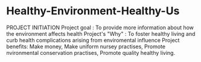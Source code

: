 # Healthy-Environment-Healthy-Us
PROJECT INITIATION 
Project goal : To provide more information about how the environment affects health 
Project's "Why" : To foster healthy living and curb health complications arising from enviromental influence
Project benefits: Make money, Make uniform nursey practises, Promote nvironmental conservation practises, Promote quality healthy living.

